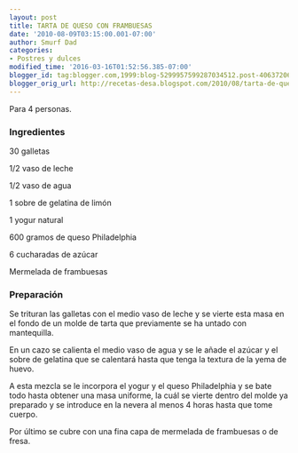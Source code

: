 ```yaml
---
layout: post
title: TARTA DE QUESO CON FRAMBUESAS
date: '2010-08-09T03:15:00.001-07:00'
author: Smurf Dad
categories:
- Postres y dulces
modified_time: '2016-03-16T01:52:56.385-07:00'
blogger_id: tag:blogger.com,1999:blog-5299957599287034512.post-4063720619936552618
blogger_orig_url: http://recetas-desa.blogspot.com/2010/08/tarta-de-queso-con-frambuesas.html
---
```


Para 4 personas.

<h3>Ingredientes</h3>
30 galletas

1/2 vaso de leche

1/2 vaso de agua

1 sobre de gelatina de limón

1 yogur natural

600 gramos de queso Philadelphia

6 cucharadas de azúcar

Mermelada de frambuesas



<h3>Preparación</h3>
Se trituran las galletas con el medio vaso de leche y se vierte esta masa en el fondo de un molde de tarta que previamente se ha untado con mantequilla.



En un cazo se calienta el medio vaso de agua y se le añade el azúcar y el sobre de gelatina que se calentará hasta que tenga la textura de la yema de huevo.



A esta mezcla se le incorpora el yogur y el queso Philadelphia y se bate todo hasta obtener una masa uniforme, la cuál se vierte dentro del molde ya preparado y se introduce en la nevera al menos 4 horas hasta que tome cuerpo.



Por último se cubre con una fina capa de mermelada de frambuesas o de fresa.
